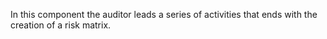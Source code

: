 In this component the auditor leads a series of activities that ends with the creation of a risk matrix.
